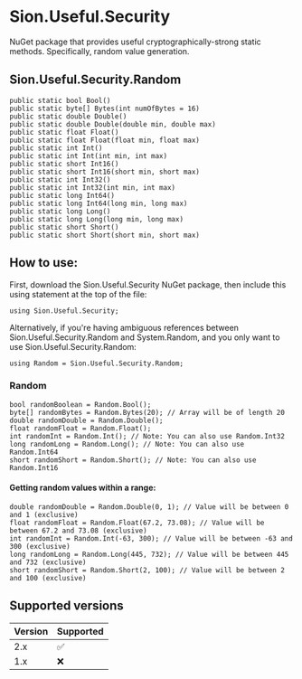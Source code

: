 # Sion.Useful.Security

NuGet package that provides useful cryptographically-strong static methods. Specifically, random value generation.

## Sion.Useful.Security.Random

```
public static bool Bool()
public static byte[] Bytes(int numOfBytes = 16)
public static double Double()
public static double Double(double min, double max)
public static float Float()
public static float Float(float min, float max)
public static int Int()
public static int Int(int min, int max)
public static short Int16()
public static short Int16(short min, short max)
public static int Int32()
public static int Int32(int min, int max)
public static long Int64()
public static long Int64(long min, long max)
public static long Long()
public static long Long(long min, long max)
public static short Short()
public static short Short(short min, short max)
```

## How to use:

First, download the Sion.Useful.Security NuGet package, then include this using statement at the top of the file:

```
using Sion.Useful.Security;
```

Alternatively, if you're having ambiguous references between Sion.Useful.Security.Random and System.Random, and you only want to use Sion.Useful.Security.Random:

```
using Random = Sion.Useful.Security.Random;
```

### Random

```
bool randomBoolean = Random.Bool();
byte[] randomBytes = Random.Bytes(20); // Array will be of length 20
double randomDouble = Random.Double();
float randomFloat = Random.Float();
int randomInt = Random.Int(); // Note: You can also use Random.Int32
long randomLong = Random.Long(); // Note: You can also use Random.Int64
short randomShort = Random.Short(); // Note: You can also use Random.Int16
```

#### Getting random values within a range:

```
double randomDouble = Random.Double(0, 1); // Value will be between 0 and 1 (exclusive)
float randomFloat = Random.Float(67.2, 73.08); // Value will be between 67.2 and 73.08 (exclusive)
int randomInt = Random.Int(-63, 300); // Value will be between -63 and 300 (exclusive)
long randomLong = Random.Long(445, 732); // Value will be between 445 and 732 (exclusive)
short randomShort = Random.Short(2, 100); // Value will be between 2 and 100 (exclusive)
```

## Supported versions

| Version | Supported          |
| ------- | ------------------ |
| 2.x     | :white_check_mark: |
| 1.x     | :x:                |
